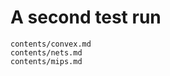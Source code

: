 A second test run
==========

```{toctree}
contents/convex.md
contents/nets.md
contents/mips.md
```
